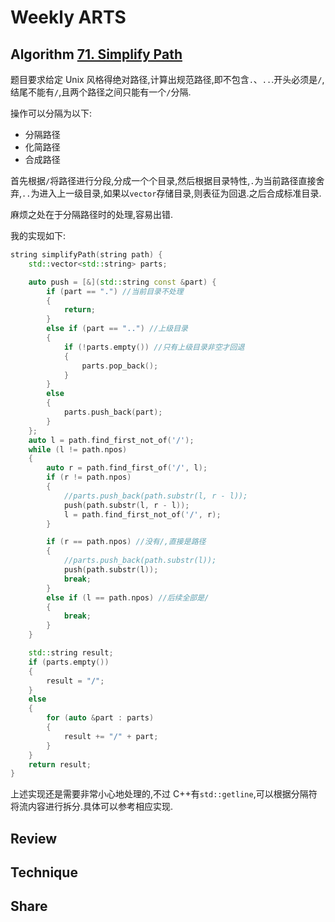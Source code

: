 # Weekly ARTS

## Algorithm [71. Simplify Path](https://leetcode.com/problems/simplify-path/)

题目要求给定 Unix 风格得绝对路径,计算出规范路径,即不包含`.`、`..`.开头必须是`/`,结尾不能有`/`,且两个路径之间只能有一个`/`分隔.

操作可以分隔为以下:

- 分隔路径
- 化简路径
- 合成路径

首先根据`/`将路径进行分段,分成一个个目录,然后根据目录特性,`.`为当前路径直接舍弃,`..`为进入上一级目录,如果以`vector`存储目录,则表征为回退.之后合成标准目录.

麻烦之处在于分隔路径时的处理,容易出错.

我的实现如下:

```C++
string simplifyPath(string path) {
    std::vector<std::string> parts;

    auto push = [&](std::string const &part) {
        if (part == ".") //当前目录不处理
        {
            return;
        }
        else if (part == "..") //上级目录
        {
            if (!parts.empty()) //只有上级目录非空才回退
            {
                parts.pop_back();
            }
        }
        else
        {
            parts.push_back(part);
        }
    };
    auto l = path.find_first_not_of('/');
    while (l != path.npos)
    {
        auto r = path.find_first_of('/', l);
        if (r != path.npos)
        {
            //parts.push_back(path.substr(l, r - l));
            push(path.substr(l, r - l));
            l = path.find_first_not_of('/', r);
        }

        if (r == path.npos) //没有/,直接是路径
        {
            //parts.push_back(path.substr(l));
            push(path.substr(l));
            break;
        }
        else if (l == path.npos) //后续全部是/
        {
            break;
        }
    }

    std::string result;
    if (parts.empty())
    {
        result = "/";
    }
    else
    {
        for (auto &part : parts)
        {
            result += "/" + part;
        }
    }
    return result;
}
```

上述实现还是需要非常小心地处理的,不过 C++有`std::getline`,可以根据分隔符将流内容进行拆分.具体可以参考相应实现.

## Review

## Technique

## Share
